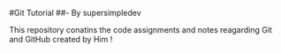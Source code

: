 #Git Tutorial
##- By supersimpledev

This repository conatins the code assignments and notes reagarding Git and GitHub created by Him !
